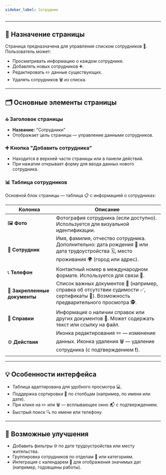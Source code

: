 ```yaml
---
sidebar_label: Сотрудник
---
```



---

## 📄 Назначение страницы

Страница предназначена для управления списком сотрудников 👥. Пользователь может:

- Просматривать информацию о каждом сотруднике.
- Добавлять новых сотрудников ➕.
- Редактировать ✏️ данные существующих.
- Удалять сотрудников 🗑️ из списка.

---

## 🗂️ Основные элементы страницы

### 🔝 Заголовок страницы

- **Название:** "Сотрудники"
- Отображает цель страницы — управление данными сотрудников.

### ➕ Кнопка "Добавить сотрудника"

- Находится в верхней части страницы или в панели действий.
- При нажатии открывает форму для ввода данных нового сотрудника.

### 📊 Таблица сотрудников

Основной блок страницы — таблица 📋 с информацией о сотрудниках:

| Колонка | Описание |
|---------|----------|
| 🖼️ **Фото** | Фотография сотрудника (если доступно). Используется для визуальной идентификации. |
| 👤 **Сотрудник** | Имя, фамилия, отчество сотрудника. Дополнительно: дата рождения 📅 или дата трудоустройства 🗓️, место проживания 🌍 (город или адрес). |
| 📞 **Телефон** | Контактный номер в международном формате. Используется для связи 📲. |
| 📁 **Закрепленные документы** | Список важных документов 📑 (например, справка об отсутствии судимости ✅, сертификаты 📜). Возможность предварительного просмотра 🕵️. |
| 📝 **Справки** | Информация о наличии справок или других документов 📂. Может содержать текст или ссылку на файл. |
| ⚙️ **Действия** | Иконка редактирования ✏️ — изменение данных. Иконка удаления 🗑️ — удаление сотрудника (с подтверждением ❗). |

---

## 💡 Особенности интерфейса

- Таблица адаптирована для удобного просмотра 💻.
- Поддержка сортировки 🔄 по столбцам (например, по имени или дате).
- При клике на ✏️ или 🗑️ — всплывающее окно 📬 с подтверждением.
- Быстрый поиск 🔍 по имени или телефону.

---

## 🚀 Возможные улучшения

- Добавить фильтры 🌐 по дате трудоустройства или месту жительства.
- Группировка сотрудников по отделам 🏢 или категориям.
- Интеграция с календарем 📆 для отображения значимых дат (например, годовщины работы).

